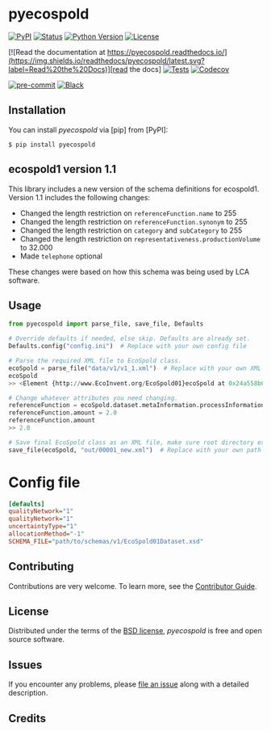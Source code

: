 # pyecospold

[![PyPI](https://img.shields.io/pypi/v/pyecospold.svg)][pypi status]
[![Status](https://img.shields.io/pypi/status/pyecospold.svg)][pypi status]
[![Python Version](https://img.shields.io/pypi/pyversions/pyecospold)][pypi status]
[![License](https://img.shields.io/pypi/l/pyecospold)][license]

[![Read the documentation at https://pyecospold.readthedocs.io/](https://img.shields.io/readthedocs/pyecospold/latest.svg?label=Read%20the%20Docs)][read the docs]
[![Tests](https://github.com/sami-m-g/pyecospold/actions/workflows/python-test.yml/badge.svg)][tests]
[![Codecov](https://codecov.io/gh/sami-m-g/pyecospold/branch/main/graph/badge.svg?token=ZVWBCITI4A)][codecov]

[![pre-commit](https://img.shields.io/badge/pre--commit-enabled-brightgreen?logo=pre-commit&logoColor=white)][pre-commit]
[![Black](https://img.shields.io/badge/code%20style-black-000000.svg)][black]

[pypi status]: https://pypi.org/project/pyecospold/
[read the docs]: https://pyecospold.readthedocs.io/
[tests]: https://github.com/sami-m-g/pyecospold/actions?workflow=Tests
[codecov]: https://codecov.io/gh/sami-m-g/pyecospold
[pre-commit]: https://github.com/pre-commit/pre-commit
[black]: https://github.com/psf/black

## Installation

You can install _pyecospold_ via [pip] from [PyPI]:

```console
$ pip install pyecospold
```

## ecospold1 version 1.1

This library includes a new version of the schema definitions for ecospold1. Version 1.1 includes the following changes:

* Changed the length restriction on `referenceFunction.name` to 255
* Changed the length restriction on `referenceFunction.synonym` to 255
* Changed the length restriction on `category` and `subCategory` to 255
* Changed the length restriction on `representativeness.productionVolume` to 32.000
* Made `telephone` optional

These changes were based on how this schema was being used by LCA software.

## Usage

```python
from pyecospold import parse_file, save_file, Defaults

# Override defaults if needed, else skip. Defaults are already set.
Defaults.config("config.ini")  # Replace with your own config file

# Parse the required XML file to EcoSpold class.
ecoSpold = parse_file("data/v1/v1_1.xml")  # Replace with your own XML file
ecoSpold
>> <Element {http://www.EcoInvent.org/EcoSpold01}ecoSpold at 0x24a558b6020>

# Change whatever attributes you need changing.
referenceFunction = ecoSpold.dataset.metaInformation.processInformation.referenceFunction
referenceFunction.amount = 2.0
referenceFunction.amount
>> 2.0

# Save final EcoSpold class as an XML file, make sure root directory exists.
save_file(ecoSpold, "out/00001_new.xml")  # Replace with your own path
```

# Config file

```ini
[defaults]
qualityNetwork="1"
qualityNetwork="1"
uncertaintyType="1"
allocationMethod="-1"
SCHEMA_FILE="path/to/schemas/v1/EcoSpold01Dataset.xsd"
```

## Contributing

Contributions are very welcome.
To learn more, see the [Contributor Guide][Contributor Guide].

## License

Distributed under the terms of the [BSD license][License],
_pyecospold_ is free and open source software.

## Issues

If you encounter any problems,
please [file an issue][Issue Tracker] along with a detailed description.


## Credits


[License]: https://github.com/sami-m-g/pyecospold/blob/main/LICENSE
[Contributor Guide]: https://github.com/sami-m-g/pyecospold/blob/main/CONTRIBUTING.md
[Issue Tracker]: https://github.com/sami-m-g/pyecospold/issues
